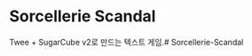 # Sorcellerie Scandal
Twee + SugarCube v2로 만드는 텍스트 게임.#   S o r c e l l e r i e - S c a n d a l  
 